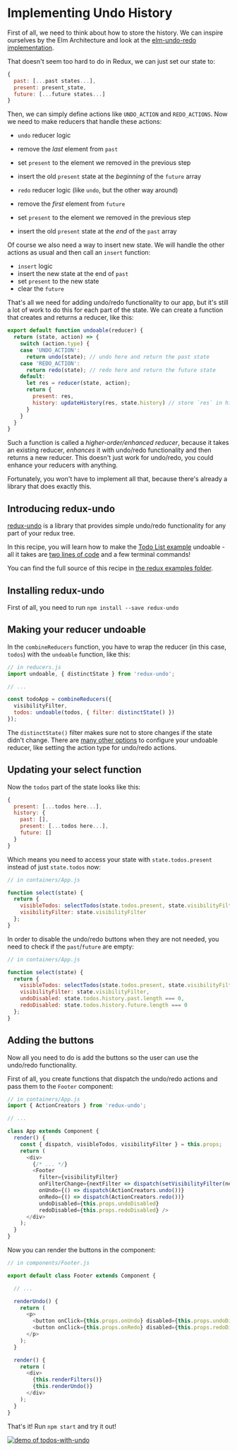 # Implementing Undo History

First of all, we need to think about how to store the history. We can inspire
ourselves by the Elm Architecture and look at the [elm-undo-redo implementation](http://package.elm-lang.org/packages/TheSeamau5/elm-undo-redo/2.0.0).

That doesn't seem too hard to do in Redux, we can just set our state to:

```js
{
  past: [...past states...],
  present: present_state,
  future: [...future states...]
}
```

Then, we can simply define actions like `UNDO_ACTION` and `REDO_ACTIONS`. Now we
need to make reducers that handle these actions:

 * `undo` reducer logic
  * remove the *last* element from `past`
  * set `present` to the element we removed in the previous step
  * insert the old `present` state at the *beginning* of the `future` array

 * `redo` reducer logic (like `undo`, but the other way around)
  * remove the *first* element from `future`
  * set `present` to the element we removed in the previous step
  * insert the old `present` state at the *end* of the `past` array

Of course we also need a way to insert new state. We will handle the other
actions as usual and then call an `insert` function:

 * `insert` logic
  * insert the new state at the end of `past`
  * set `present` to the new state
  * clear the `future`

That's all we need for adding undo/redo functionality to our app, but it's
still a lot of work to do this for each part of the state. We can create a
function that creates and returns a reducer, like this:

```js
export default function undoable(reducer) {
  return (state, action) => {
    switch (action.type) {
    case 'UNDO_ACTION':
      return undo(state); // undo here and return the past state
    case 'REDO_ACTION':
      return redo(state); // redo here and return the future state
    default:
      let res = reducer(state, action);
      return {
        present: res,
        history: updateHistory(res, state.history) // store `res` in history
      }
    }
  }
}
```

Such a function is called a *higher-order/enhanced reducer*, because it takes an
existing reducer, *enhances* it with undo/redo functionality and then returns a
new reducer. This doesn't just work for undo/redo, you could enhance your
reducers with anything.

Fortunately, you won't have to implement all that, because there's already a
library that does exactly this.


## Introducing redux-undo

[redux-undo](https://github.com/omnidan/redux-undo) is a library that provides
simple undo/redo functionality for any part of your redux tree.

In this recipe, you will learn how to make the [Todo List example](http://rackt.github.io/redux/docs/basics/ExampleTodoList.html)
undoable - all it takes are [two lines of code](https://twitter.com/dan_abramov/status/647040825826918400)
and a few terminal commands!

You can find the full source of this recipe in [the redux examples folder](https://github.com/rackt/redux/tree/master/examples/todos-with-undo).


## Installing redux-undo

First of all, you need to run `npm install --save redux-undo`


## Making your reducer undoable

In the `combineReducers` function, you have to wrap the reducer (in this case,
`todos`) with the `undoable` function, like this:

```js
// in reducers.js
import undoable, { distinctState } from 'redux-undo';

// ...

const todoApp = combineReducers({
  visibilityFilter,
  todos: undoable(todos, { filter: distinctState() })
});
```

The `distinctState()` filter makes sure not to store changes if the state didn't
change. There are [many other options](https://github.com/omnidan/redux-undo#configuration)
to configure your undoable reducer, like setting the action type for undo/redo
actions.


## Updating your select function

Now the `todos` part of the state looks like this:

```js
{
  present: [...todos here...],
  history: {
    past: [],
    present: [...todos here...],
    future: []
  }
}
```

Which means you need to access your state with `state.todos.present` instead of
just `state.todos` now:

```js
// in containers/App.js

function select(state) {
  return {
    visibleTodos: selectTodos(state.todos.present, state.visibilityFilter),
    visibilityFilter: state.visibilityFilter
  };
}
```

In order to disable the undo/redo buttons when they are not needed, you need to
check if the `past`/`future` are empty:

```js
// in containers/App.js

function select(state) {
  return {
    visibleTodos: selectTodos(state.todos.present, state.visibilityFilter),
    visibilityFilter: state.visibilityFilter,
    undoDisabled: state.todos.history.past.length === 0,
    redoDisabled: state.todos.history.future.length === 0
  };
}
```


## Adding the buttons

Now all you need to do is add the buttons so the user can use the undo/redo
functionality.

First of all, you create functions that dispatch the undo/redo actions and pass
them to the `Footer` component:

```js
// in containers/App.js
import { ActionCreators } from 'redux-undo';

// ...

class App extends Component {
  render() {
    const { dispatch, visibleTodos, visibilityFilter } = this.props;
    return (
      <div>
        {/* ... */}
        <Footer
          filter={visibilityFilter}
          onFilterChange={nextFilter => dispatch(setVisibilityFilter(nextFilter))}
          onUndo={() => dispatch(ActionCreators.undo())}
          onRedo={() => dispatch(ActionCreators.redo())}
          undoDisabled={this.props.undoDisabled}
          redoDisabled={this.props.redoDisabled} />
      </div>
    );
  }
}
```

Now you can render the buttons in the component:

```js
// in components/Footer.js

export default class Footer extends Component {

  // ...

  renderUndo() {
    return (
      <p>
        <button onClick={this.props.onUndo} disabled={this.props.undoDisabled}>Undo</button>
        <button onClick={this.props.onRedo} disabled={this.props.redoDisabled}>Redo</button>
      </p>
    );
  }

  render() {
    return (
      <div>
        {this.renderFilters()}
        {this.renderUndo()}
      </div>
    );
  }
}
```

That's it! Run `npm start` and try it out!

[![demo of todos-with-undo](http://i.imgur.com/lvDFHkH.gif)](https://twitter.com/dan_abramov/status/647038407286390784)
